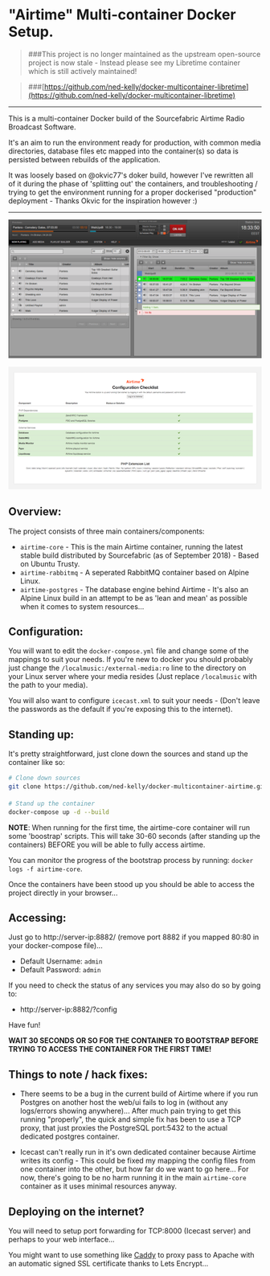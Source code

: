# "Airtime" Multi-container Docker Setup.

> ###This project is no longer maintained as the upstream open-source project is now stale - Instead please see my Libretime container which is still actively maintained!

> ###[https://github.com/ned-kelly/docker-multicontainer-libretime](https://github.com/ned-kelly/docker-multicontainer-libretime)



---------------------------


This is a multi-container Docker build of the Sourcefabric Airtime Radio Broadcast Software.

It's an aim to run the environment ready for production, with common media directories, database files etc mapped into the container(s) so data is persisted between rebuilds of the application.

It was loosely based on @okvic77's doker build, however I've rewritten all of it during the phase of 'splitting out' the containers, and troubleshooting / trying to get the environment running for a proper dockerised "production" deployment - Thanks Okvic for the inspiration however :)

---------------------------

![UI Screenshot](screenshots/ui-screenshot.png "Airtime UI Screenshot Example")

![Configuration Passing](screenshots/config-check.png "Airtime Configuration all Passing")


## Overview:

The project consists of three main containers/components:

 - `airtime-core` - This is the main Airtime container, running the latest stable build distributed by Sourcefabric (as of September 2018) - Based on Ubuntu Trusty.
 - `airtime-rabbitmq` - A seperated RabbitMQ container based on Alpine Linux.
 - `airtime-postgres` - The database engine behind Airtime - It's also an Alpine Linux build in an attempt to be as 'lean and mean' as possible when it comes to system resources...

## Configuration:

You will want to edit the `docker-compose.yml` file and change some of the mappings to suit your needs.
If you're new to docker you should probably just change the `/localmusic:/external-media:ro` line to the directory on your Linux server where your media resides (Just replace `/localmusic` with the path to your media).

You will also want to configure `icecast.xml` to suit your needs - (Don't leave the passwords as the default if you're exposing this to the internet).

## Standing up:

It's pretty straightforward, just clone down the sources and stand up the container like so:

```bash
# Clone down sources
git clone https://github.com/ned-kelly/docker-multicontainer-airtime.git

# Stand up the container
docker-compose up -d --build

```
**NOTE**:
When running for the first time, the airtime-core container will run some 'boostrap' scripts. This will take 30-60 seconds (after standing up the containers) BEFORE you will be able to fully access airtime.

You can monitor the progress of the bootstrap process by running: `docker logs -f airtime-core`.

Once the containers have been stood up you should be able to access the project directly in your browser...

## Accessing:

Just go to http://server-ip:8882/ (remove port 8882 if you mapped 80:80 in your docker-compose file)...

 - Default Username: `admin`
 - Default Password: `admin`

If you need to check the status of any services you may also do so by going to:

 - http://server-ip:8882/?config

Have fun!

**WAIT 30 SECONDS OR SO FOR THE CONTAINER TO BOOTSTRAP BEFORE TRYING TO ACCESS THE CONTAINER FOR THE FIRST TIME!**

## Things to note / hack fixes:

 - There seems to be a bug in the current build of Airtime where if you run Postgres on another host the web/ui fails to log in (without any logs/errors showing anywhere)... After much pain trying to get this running "properly", the quick and simple fix has been to use a TCP proxy, that just proxies the PostgreSQL port:5432 to the actual dedicated postgres container.

 - Icecast can't really run in it's own dedicated container because Airtime writes its config - This could be fixed my mapping the config files from one container into the other, but how far do we want to go here... For now, there's going to be no harm running it in the main `airtime-core` container as it uses minimal resources anyway.


## Deploying on the internet?

You will need to setup port forwarding for TCP:8000 (Icecast server) and perhaps to your web interface...

You might want to use something like [Caddy](https://github.com/abiosoft/caddy-docker) to proxy pass to Apache with an automatic signed SSL certificate thanks to Lets Encrypt... 

